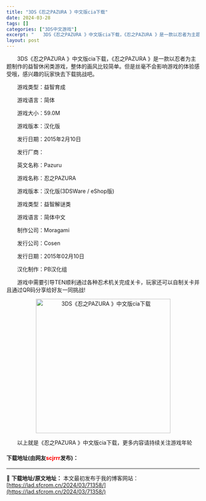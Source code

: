 ```yaml
---
title: "3DS《忍之PAZURA 》中文版cia下载"
date: 2024-03-28
tags: []
categories: ["3DS中文游戏"]
excerpt: "　　3DS《忍之PAZURA 》中文版cia下载，《忍之PAZURA 》是一款以忍者为主题制作的益智休闲类游戏，整体的画风比较简单。但是丝毫不会影响游戏的体验感受哦，感兴趣的玩家快去下载挑战吧。 　　游戏类型：益智育成 　　游戏语言：简体 　　游戏大小：59.0M 　　游戏版本：汉化版 　　发行日期&hellip;"
layout: post
---
```


 <p>　　3DS《忍之PAZURA 》中文版cia下载，《忍之PAZURA 》是一款以忍者为主题制作的益智休闲类游戏，整体的画风比较简单。但是丝毫不会影响游戏的体验感受哦，感兴趣的玩家快去下载挑战吧。</p> <p>　　游戏类型：益智育成</p> <p>　　游戏语言：简体</p> <p>　　游戏大小：59.0M</p> <p>　　游戏版本：汉化版</p> <p>　　发行日期：2015年2月10日</p> <p>　　发行厂商：</p> <p>　　英文名称：Pazuru</p> <p>　　游戏名称：忍之PAZURA</p> <p>　　游戏版本：汉化版(3DSWare / eShop版)</p> <p>　　游戏类型：益智解谜类</p> <p>　　游戏语言：简体中文</p> <p>　　制作公司：Moragami</p> <p>　　发行公司：Cosen</p> <p>　　发行日期：2015年02月10日</p> <p>　　汉化制作：PB汉化组</p> <p>　　游戏中需要引导TEN顺利通过各种忍术机关完成关卡，玩家还可以自制关卡并且通过QR码分享给好友一同挑战!</p> <p align="center"><img align="" border="0" src="https://lad.sfcrom.cn/wp-content/uploads/2024/03/20240328_66054acdb0e07.jpg" width="351" alt="3DS《忍之PAZURA 》中文版cia下载" /></p> <p>　　以上就是《忍之PAZURA 》中文版cia下载，更多内容请持续关注游戏年轮</p> <p><h4>下载地址(由网友<font color="red">scjrrr</font>发布)：</h4></p> 

---
📖 **下载地址/原文地址：** 本文最初发布于我的博客网站：[https://lad.sfcrom.cn/2024/03/71358/](https://lad.sfcrom.cn/2024/03/71358/)
